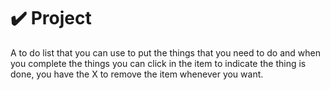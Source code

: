 # ✔️ Project
A to do list that you can use to put the things that you need to do and when you complete the things you can click in the item to indicate the thing is done, you have the X to remove the item whenever you want.
 